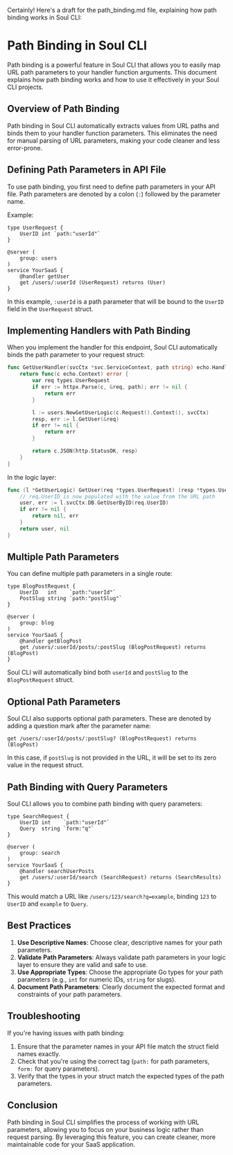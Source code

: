 Certainly! Here's a draft for the path_binding.md file, explaining how path binding works in Soul CLI:

# Path Binding in Soul CLI

Path binding is a powerful feature in Soul CLI that allows you to easily map URL path parameters to your handler function arguments. This document explains how path binding works and how to use it effectively in your Soul CLI projects.

## Overview of Path Binding

Path binding in Soul CLI automatically extracts values from URL paths and binds them to your handler function parameters. This eliminates the need for manual parsing of URL parameters, making your code cleaner and less error-prone.

## Defining Path Parameters in API File

To use path binding, you first need to define path parameters in your API file. Path parameters are denoted by a colon (`:`) followed by the parameter name.

Example:

```
type UserRequest {
    UserID int `path:"userId"`
}

@server (
    group: users
)
service YourSaaS {
    @handler getUser
    get /users/:userId (UserRequest) returns (User)
}
```

In this example, `:userId` is a path parameter that will be bound to the `UserID` field in the `UserRequest` struct.

## Implementing Handlers with Path Binding

When you implement the handler for this endpoint, Soul CLI automatically binds the path parameter to your request struct:

```go
func GetUserHandler(svcCtx *svc.ServiceContext, path string) echo.HandlerFunc {
    return func(c echo.Context) error {
        var req types.UserRequest
        if err := httpx.Parse(c, &req, path); err != nil {
            return err
        }

        l := users.NewGetUserLogic(c.Request().Context(), svcCtx)
        resp, err := l.GetUser(&req)
        if err != nil {
            return err
        }

        return c.JSON(http.StatusOK, resp)
    }
}
```

In the logic layer:

```go
func (l *GetUserLogic) GetUser(req *types.UserRequest) (resp *types.User, err error) {
    // req.UserID is now populated with the value from the URL path
    user, err := l.svcCtx.DB.GetUserByID(req.UserID)
    if err != nil {
        return nil, err
    }
    return user, nil
}
```

## Multiple Path Parameters

You can define multiple path parameters in a single route:

```
type BlogPostRequest {
    UserID   int    `path:"userId"`
    PostSlug string `path:"postSlug"`
}

@server (
    group: blog
)
service YourSaaS {
    @handler getBlogPost
    get /users/:userId/posts/:postSlug (BlogPostRequest) returns (BlogPost)
}
```

Soul CLI will automatically bind both `userId` and `postSlug` to the `BlogPostRequest` struct.

## Optional Path Parameters

Soul CLI also supports optional path parameters. These are denoted by adding a question mark after the parameter name:

```
get /users/:userId/posts/:postSlug? (BlogPostRequest) returns (BlogPost)
```

In this case, if `postSlug` is not provided in the URL, it will be set to its zero value in the request struct.

## Path Binding with Query Parameters

Soul CLI allows you to combine path binding with query parameters:

```
type SearchRequest {
    UserID int    `path:"userId"`
    Query  string `form:"q"`
}

@server (
    group: search
)
service YourSaaS {
    @handler searchUserPosts
    get /users/:userId/search (SearchRequest) returns (SearchResults)
}
```

This would match a URL like `/users/123/search?q=example`, binding `123` to `UserID` and `example` to `Query`.

## Best Practices

1. **Use Descriptive Names**: Choose clear, descriptive names for your path parameters.
2. **Validate Path Parameters**: Always validate path parameters in your logic layer to ensure they are valid and safe to use.
3. **Use Appropriate Types**: Choose the appropriate Go types for your path parameters (e.g., `int` for numeric IDs, `string` for slugs).
4. **Document Path Parameters**: Clearly document the expected format and constraints of your path parameters.

## Troubleshooting

If you're having issues with path binding:

1. Ensure that the parameter names in your API file match the struct field names exactly.
2. Check that you're using the correct tag (`path:` for path parameters, `form:` for query parameters).
3. Verify that the types in your struct match the expected types of the path parameters.

## Conclusion

Path binding in Soul CLI simplifies the process of working with URL parameters, allowing you to focus on your business logic rather than request parsing. By leveraging this feature, you can create cleaner, more maintainable code for your SaaS application.
